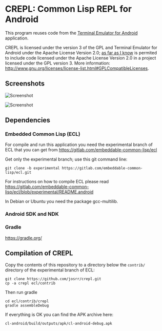 # CREPL: Common Lisp REPL for Android

This program reuses code from the
[Terminal Emulator for Android](https://github.com/jackpal/Android-Terminal-Emulator)
application.

CREPL is licensed under the version 3 of the GPL and Terminal Emulator for
Android under the Apache License Version 2.0;
[as far as I know](http://www.apache.org/licenses/GPL-compatibility.html) is
permited to include code licensed under the Apache License Version 2.0 in a
project licensed under the GPL version 3. More information:
http://www.gnu.org/licenses/license-list.html#GPLCompatibleLicenses.

## Screenshots

![Screenshot](https://github.com/josrr/crepl/raw/master/screenshot-color.png)

![Screenshot](https://github.com/josrr/crepl/raw/master/screenshot.png)

## Dependencies

### Embedded Common Lisp (ECL)

For compile and run this application you need the experimental branch of ECL that
you can get from https://gitlab.com/embeddable-common-lisp/ecl

Get only the experimental branch; use this git command line:

    git clone -b experimental https://gitlab.com/embeddable-common-lisp/ecl.git

For instructions on how to compile ECL please read
https://gitlab.com/embeddable-common-lisp/ecl/blob/experimental/README.android

In Debian or Ubuntu you need the package gcc-multilib.

### Android SDK and NDK

### Gradle

https://gradle.org/

## Compilation of CREPL

Copy the contents of this repository to a directory below the `contrib/`
directory of the experimental branch of ECL:

    git clone https://github.com/josrr/crepl.git
    cp -a crepl ecl/contrib

Then run gradle

    cd ecl/contrib/crepl
    gradle assembleDebug

If everything is OK you can find the APK archive here:

    cl-android/build/outputs/apk/cl-android-debug.apk


